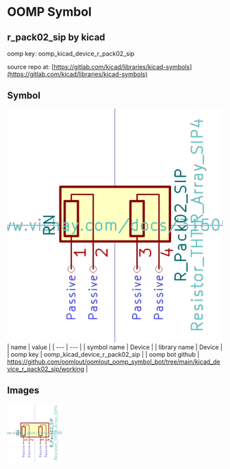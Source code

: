 # OOMP Symbol  
## r_pack02_sip  by kicad  
  
oomp key: oomp_kicad_device_r_pack02_sip  
  
source repo at: [https://gitlab.com/kicad/libraries/kicad-symbols](https://gitlab.com/kicad/libraries/kicad-symbols)  
## Symbol  
  
[![working.png](working_600.png)](working.png)  
| name | value | 
| --- | --- | 
| symbol name | Device | 
| library name | Device | 
| oomp key | oomp_kicad_device_r_pack02_sip | 
| oomp bot github | https://github.com/oomlout/oomlout_oomp_symbol_bot/tree/main/kicad_device_r_pack02_sip/working | 
## Images  
  
[![working.png](working_140.png)](working.png)  
